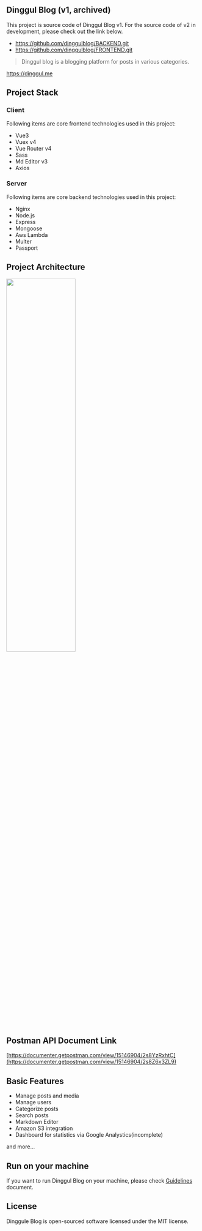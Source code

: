 ## Dinggul Blog (v1, archived)
This project is source code of Dinggul Blog v1. For the source code of v2 in development, please check out the link below.
* <https://github.com/dinggulblog/BACKEND.git>
* <https://github.com/dinggulblog/FRONTEND.git>

> Dinggul blog is a blogging platform for posts in various categories.

<https://dinggul.me>

## Project Stack
### Client
Following items are core frontend technologies used in this project:
+ Vue3
+ Vuex v4
+ Vue Router v4
+ Sass
+ Md Editor v3
+ Axios

### Server
Following items are core backend technologies used in this project:
+ Nginx
+ Node.js
+ Express
+ Mongoose
+ Aws Lambda
+ Multer
+ Passport

## Project Architecture
<img src="https://user-images.githubusercontent.com/56054637/230785846-035d41a7-fedd-4f46-846b-2937bb65a380.png" width="60%" height="50%">

## Postman API Document Link
[https://documenter.getpostman.com/view/15146904/2s8YzRxhtC](https://documenter.getpostman.com/view/15146904/2s8Z6x3ZL9)

## Basic Features
+ Manage posts and media
+ Manage users
+ Categorize posts
+ Search posts
+ Markdown Editor
+ Amazon S3 integration
+ Dashboard for statistics via Google Analystics(incomplete)

and more...

## Run on your machine
If you want to run Dinggul Blog on your machine, please check [Guidelines](https://github.com/dinggulblog/Dinggul.git) document.

## License
Dinggule Blog is open-sourced software licensed under the MIT license.
